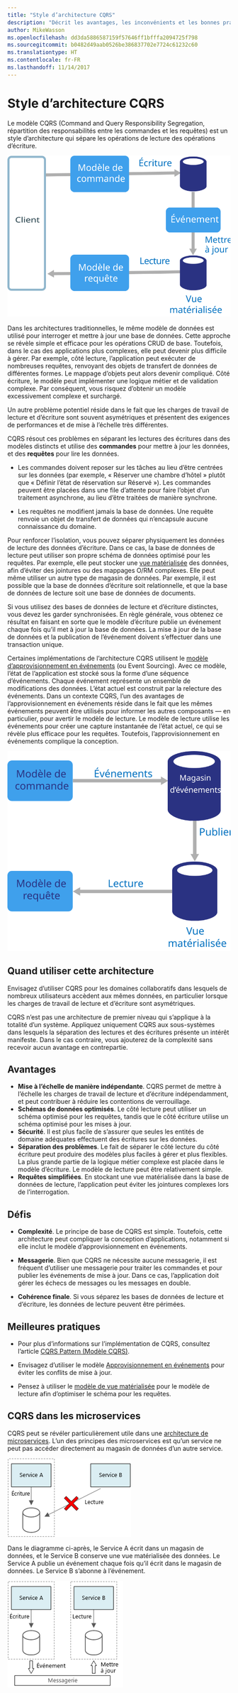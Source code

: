 ```yaml
---
title: "Style d’architecture CQRS"
description: "Décrit les avantages, les inconvénients et les bonnes pratiques relatifs aux architectures CQRS"
author: MikeWasson
ms.openlocfilehash: dd3da5886587159f57646ff1bfffa2094725f798
ms.sourcegitcommit: b0482d49aab0526be386837702e7724c61232c60
ms.translationtype: HT
ms.contentlocale: fr-FR
ms.lasthandoff: 11/14/2017
---
```

# <a name="cqrs-architecture-style"></a>Style d’architecture CQRS

Le modèle CQRS (Command and Query Responsibility Segregation, répartition des responsabilités entre les commandes et les requêtes) est un style d’architecture qui sépare les opérations de lecture des opérations d’écriture. 

![](./images/cqrs-logical.svg)

Dans les architectures traditionnelles, le même modèle de données est utilisé pour interroger et mettre à jour une base de données. Cette approche se révèle simple et efficace pour les opérations CRUD de base. Toutefois, dans le cas des applications plus complexes, elle peut devenir plus difficile à gérer. Par exemple, côté lecture, l’application peut exécuter de nombreuses requêtes, renvoyant des objets de transfert de données de différentes formes. Le mappage d’objets peut alors devenir compliqué. Côté écriture, le modèle peut implémenter une logique métier et de validation complexe. Par conséquent, vous risquez d’obtenir un modèle excessivement complexe et surchargé.

Un autre problème potentiel réside dans le fait que les charges de travail de lecture et d’écriture sont souvent asymétriques et présentent des exigences de performances et de mise à l’échelle très différentes. 

CQRS résout ces problèmes en séparant les lectures des écritures dans des modèles distincts et utilise des **commandes** pour mettre à jour les données, et des **requêtes** pour lire les données.

- Les commandes doivent reposer sur les tâches au lieu d’être centrées sur les données (par exemple, « Réserver une chambre d’hôtel » plutôt que « Définir l’état de réservation sur Réservé »). Les commandes peuvent être placées dans une file d’attente pour faire l’objet d’un traitement asynchrone, au lieu d’être traitées de manière synchrone.

- Les requêtes ne modifient jamais la base de données. Une requête renvoie un objet de transfert de données qui n’encapsule aucune connaissance du domaine.

Pour renforcer l’isolation, vous pouvez séparer physiquement les données de lecture des données d’écriture. Dans ce cas, la base de données de lecture peut utiliser son propre schéma de données optimisé pour les requêtes. Par exemple, elle peut stocker une [vue matérialisée][materialized-view] des données, afin d’éviter des jointures ou des mappages O/RM complexes. Elle peut même utiliser un autre type de magasin de données. Par exemple, il est possible que la base de données d’écriture soit relationnelle, et que la base de données de lecture soit une base de données de documents.

Si vous utilisez des bases de données de lecture et d’écriture distinctes, vous devez les garder synchronisées. En règle générale, vous obtenez ce résultat en faisant en sorte que le modèle d’écriture publie un événement chaque fois qu’il met à jour la base de données. La mise à jour de la base de données et la publication de l’événement doivent s’effectuer dans une transaction unique. 

Certaines implémentations de l’architecture CQRS utilisent le [modèle d’approvisionnement en événements][event-sourcing] (ou Event Sourcing). Avec ce modèle, l’état de l’application est stocké sous la forme d’une séquence d’événements. Chaque événement représente un ensemble de modifications des données. L’état actuel est construit par la relecture des événements. Dans un contexte CQRS, l’un des avantages de l’approvisionnement en événements réside dans le fait que les mêmes événements peuvent être utilisés pour informer les autres composants &mdash; en particulier, pour avertir le modèle de lecture. Le modèle de lecture utilise les événements pour créer une capture instantanée de l’état actuel, ce qui se révèle plus efficace pour les requêtes. Toutefois, l’approvisionnement en événements complique la conception.

![](./images/cqrs-events.svg)

## <a name="when-to-use-this-architecture"></a>Quand utiliser cette architecture

Envisagez d’utiliser CQRS pour les domaines collaboratifs dans lesquels de nombreux utilisateurs accèdent aux mêmes données, en particulier lorsque les charges de travail de lecture et d’écriture sont asymétriques.

CQRS n’est pas une architecture de premier niveau qui s’applique à la totalité d’un système. Appliquez uniquement CQRS aux sous-systèmes dans lesquels la séparation des lectures et des écritures présente un intérêt manifeste. Dans le cas contraire, vous ajouterez de la complexité sans recevoir aucun avantage en contrepartie.

## <a name="benefits"></a>Avantages

- **Mise à l’échelle de manière indépendante**. CQRS permet de mettre à l’échelle les charges de travail de lecture et d’écriture indépendamment, et peut contribuer à réduire les contentions de verrouillage.
- **Schémas de données optimisés**.  Le côté lecture peut utiliser un schéma optimisé pour les requêtes, tandis que le côté écriture utilise un schéma optimisé pour les mises à jour.  
- **Sécurité**. Il est plus facile de s’assurer que seules les entités de domaine adéquates effectuent des écritures sur les données.
- **Séparation des problèmes**. Le fait de séparer le côté lecture du côté écriture peut produire des modèles plus faciles à gérer et plus flexibles. La plus grande partie de la logique métier complexe est placée dans le modèle d’écriture. Le modèle de lecture peut être relativement simple.
- **Requêtes simplifiées**. En stockant une vue matérialisée dans la base de données de lecture, l’application peut éviter les jointures complexes lors de l’interrogation.

## <a name="challenges"></a>Défis

- **Complexité**. Le principe de base de CQRS est simple. Toutefois, cette architecture peut compliquer la conception d’applications, notamment si elle inclut le modèle d’approvisionnement en événements.

- **Messagerie**. Bien que CQRS ne nécessite aucune messagerie, il est fréquent d’utiliser une messagerie pour traiter les commandes et pour publier les événements de mise à jour. Dans ce cas, l’application doit gérer les échecs de messages ou les messages en double. 

- **Cohérence finale**. Si vous séparez les bases de données de lecture et d’écriture, les données de lecture peuvent être périmées. 

## <a name="best-practices"></a>Meilleures pratiques

- Pour plus d’informations sur l’implémentation de CQRS, consultez l’article [CQRS Pattern (Modèle CQRS)][cqrs-pattern].

- Envisagez d’utiliser le modèle [Approvisionnement en événements][event-sourcing] pour éviter les conflits de mise à jour.

- Pensez à utiliser le [modèle de vue matérialisée][materialized-view] pour le modèle de lecture afin d’optimiser le schéma pour les requêtes.

## <a name="cqrs-in-microservices"></a>CQRS dans les microservices

CQRS peut se révéler particulièrement utile dans une [architecture de microservices][microservices]. L’un des principes des microservices est qu’un service ne peut pas accéder directement au magasin de données d’un autre service.

![](./images/cqrs-microservices-wrong.png)

Dans le diagramme ci-après, le Service A écrit dans un magasin de données, et le Service B conserve une vue matérialisée des données. Le Service A publie un événement chaque fois qu’il écrit dans le magasin de données. Le Service B s’abonne à l’événement.

![](./images/cqrs-microservices-right.png)


<!-- links -->

[cqrs-pattern]: ../../patterns/cqrs.md
[event-sourcing]: ../../patterns/event-sourcing.md
[materialized-view]: ../../patterns/materialized-view.md
[microservices]: ./microservices.md
